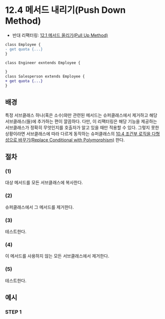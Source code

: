 # 12.4 메서드 내리기(Push Down Method)
- 반대 리팩터링: [12.1 메서드 올리기(Pull Up Method)](https://github.com/wonder13662/refactoring-v2/blob/writing/chapter12/12-1.md)
``` diff
class Employee {
- get quota {...}
}

class Engineer exntends Employee {
  
}
class Salesperson extends Employee {
+ get quota {...}  
}
```

## 배경
특정 서브클래스 하나(혹은 소수)와만 관련된 메서드는 슈퍼클래스에서 제거하고 해당 서브클래스(들)에 추가하는 편이 깔끔하다. 다만, 이 리팩터링은 해당 기능을 제공하는 서브클래스가 정확히 무엇인지를 호출자가 알고 있을 때만 적용할 수 있다. 그렇지 못한 상황이라면 서브클래스에 따라 다르게 동작하는 슈퍼클래스의 [10.4 조건부 로직을 다형성으로 바꾸기(Replace Conditional with Polymorphism)](https://github.com/wonder13662/refactoring-v2/blob/writing/chapter10/10-4.md) 한다.
## 절차
### (1)
대상 메서드를 모든 서브클래스에 복사한다.
### (2)
슈퍼클래스에서 그 메서드를 제거한다.
### (3)
테스트한다.
### (4)
이 메서드를 사용하지 않는 모든 서브클래스에서 제거한다.
### (5)
테스트한다.
## 예시

### STEP 1

